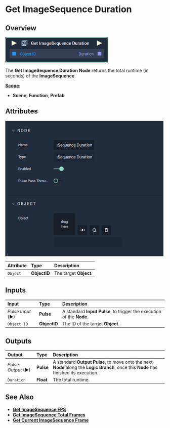 # Get ImageSequence Duration

## Overview

![The Get ImageSequence Duration Node.](../../../.gitbook/assets/node-get-imagesequence-duration.png)

The **Get ImageSequence Duration Node** returns the total runtime \(in seconds\) of the **ImageSequence**.

[**Scope**](../overview.md#scopes):
*  **Scene**, **Function**, **Prefab**

## Attributes

![The Get ImageSequence Duration Node Attributes.](../../../.gitbook/assets/node-get-imagesequence-duration-attr.png)

| Attribute | Type | Description |
| :--- | :--- | :--- |
| `Object` | **ObjectID** | The target **Object**. |

## Inputs

| Input | Type | Description |
| :--- | :--- | :--- |
| _Pulse Input_ \(►\) | **Pulse** | A standard **Input Pulse**, to trigger the execution of the **Node**. |
| `Object ID` | **ObjectID** | The ID of the target **Object**. |

## Outputs

| Output | Type | Description |
| :--- | :--- | :--- |
| _Pulse Output_ \(►\) | **Pulse** | A standard **Output Pulse**, to move onto the next **Node** along the **Logic Branch**, once this **Node** has finished its execution. |
| `Duration` | **Float** | The total runtime. |

## See Also

* [**Get ImageSequence FPS**](getimagesequencefps.md)
* [**Get ImageSequence Total Frames**](getimagesequencetotalframes.md)
* [**Get Current ImageSequence Frame**](getcurrentimagesequenceframe.md)


